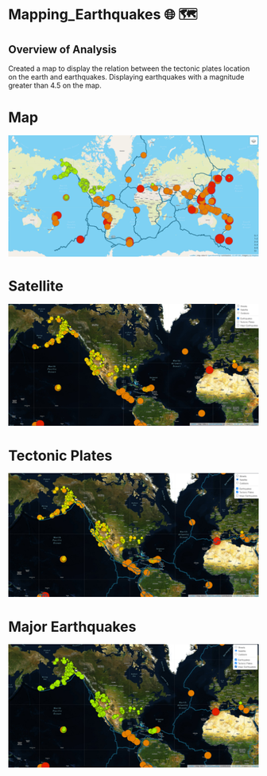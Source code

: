 # Mapping_Earthquakes 🌐 🗺️ 


## Overview of Analysis
Created a map to display the relation between the tectonic plates location on the earth and earthquakes. Displaying earthquakes with a magnitude greater than 4.5 on the map. 


# Map
![](https://github.com/AJMnd/Mapping_Earthquakes/blob/main/Earthquake_Challenge/static/js/map.png)


# Satellite
![](https://github.com/AJMnd/Mapping_Earthquakes/blob/main/Earthquake_Challenge/static/js/satellite.png)


# Tectonic Plates
![](https://github.com/AJMnd/Mapping_Earthquakes/blob/main/Earthquake_Challenge/static/js/tectonic_plates.png)


# Major Earthquakes
![](https://github.com/AJMnd/Mapping_Earthquakes/blob/main/Earthquake_Challenge/static/js/major_earthquakes.png)

